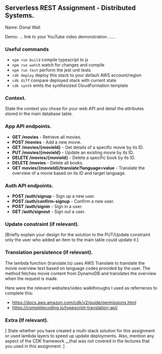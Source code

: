 ## Serverless REST Assignment - Distributed Systems.
Name: Donal Wall

Demo: ... link to your YouTube video demonstration ......

### Useful commands

* `npm run build`   compile typescript to js
* `npm run watch`   watch for changes and compile
* `npm run test`    perform the jest unit tests
* `cdk deploy`      deploy this stack to your default AWS account/region
* `cdk diff`        compare deployed stack with current state
* `cdk synth`       emits the synthesized CloudFormation template

### Context.
State the context you chose for your web API and detail the attributes stored in the main database table.

### App API endpoints.
 
- **GET /movies** - Retrieve all movies.
- **POST /movies** - Add a new movie.
- **GET /movies/{movieId}** - Get details of a specific movie by its ID.
- **PUT /movies/{movieId}** - Update an existing movie by its ID.
- **DELETE /movies/{movieId}** - Delete a specific book by its ID.
- **DELETE /movies** - Delete all books.
- **GET movies/{movieId}/translate?language=value** - Translate the overview of a movie based on its ID and target language.

### Auth API endpoints.

- **POST /auth/signup** - Sign up a new user.
- **POST /auth/confirm-signup** - Confirm a new user.
- **POST /auth/signin** - Sign in a user.
- **GET /auth/signout** - Sign out a user.

### Update constraint (if relevant).
[Briefly explain your design for the solution to the PUT/Update constraint 
only the user who added an item to the main table could update it.]

### Translation persistence (if relevant).

The lambda function (translate.ts) uses AWS Translate to translate the movie overview text based on language codes provided by the user. The method fetches movie content from DynamoDB and translates the overview when the request is made.

Here were the relevent websites/video walkthroughs I used as referneces to complete this:
- https://docs.aws.amazon.com/cdk/v2/guide/permissions.html
- https://completecoding.io/typescript-translation-api/

### Extra (If relevant).
[ State whether you have created a multi-stack solution for this assignment or used lambda layers to speed up update deployments. Also, mention any aspect of the CDK framework __that was not covered in the lectures that you used in this assignment. ]
